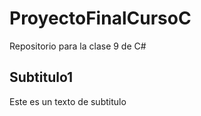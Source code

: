 # ProyectoFinalCursoC
Repositorio para la clase 9 de C#

## Subtitulo1
Este es un texto de subtitulo
